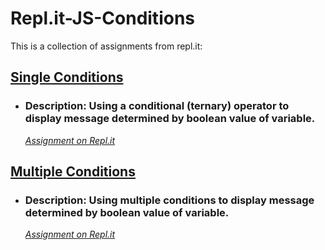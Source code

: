 # Repl.it-JS-Conditions
This is a collection of assignments from repl.it:

## [Single Conditions](https://github.com/TrinityTerry/Repl.it-JS-Conditions/tree/master/single-conditions)
- ### Description: Using a conditional (ternary) operator to display message determined by boolean value of variable. 
    *[Assignment on Repl.it](https://repl.it/@TrinityTerry/Single-Conditions)*

## [Multiple Conditions](https://github.com/TrinityTerry/Repl.it-JS-Conditions/tree/master/multiple-conditions)
- ### Description: Using multiple conditions to display message determined by boolean value of variable. 
    *[Assignment on Repl.it](https://repl.it/@TrinityTerry/Multiple-Conditions)*

<!-- ## [Switch Statements]()
- ### Description: 
    *[Assignment on Repl.it]()* -->

<!-- ## [Nested Conditions]()
- ### Description: 
    *[Assignment on Repl.it]()* -->

<!-- ## [Challenge!]()
- ### Description: 
    *[Assignment on Repl.it]()* -->